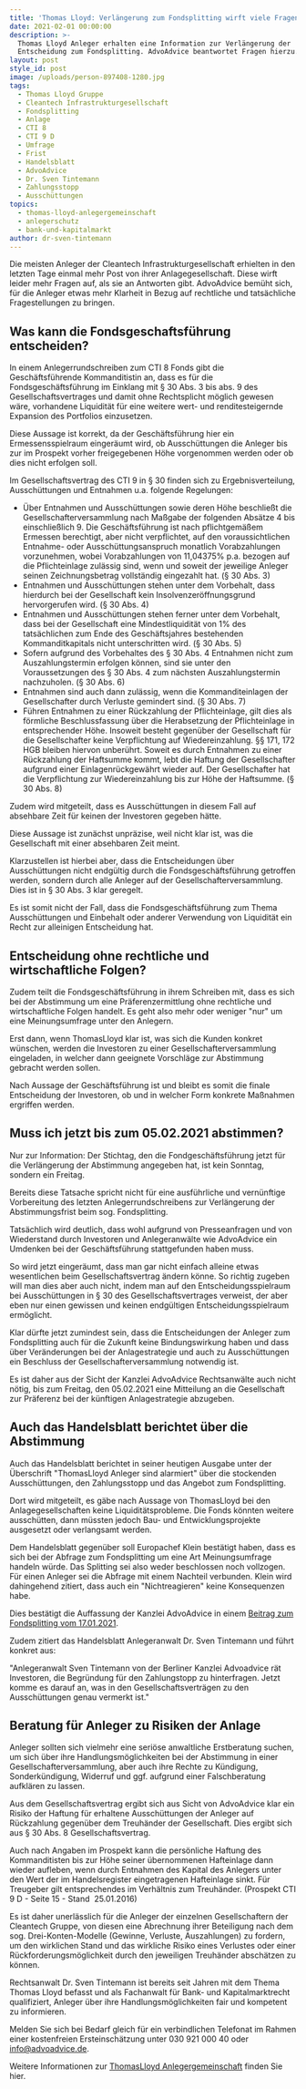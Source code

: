 ```yaml
---
title: 'Thomas Lloyd: Verlängerung zum Fondsplitting wirft viele Fragen auf.'
date: 2021-02-01 00:00:00
description: >-
  Thomas Lloyd Anleger erhalten eine Information zur Verlängerung der
  Entscheidung zum Fondsplitting. AdvoAdvice beantwortet Fragen hierzu.
layout: post
style_id: post
image: /uploads/person-897408-1280.jpg
tags:
  - Thomas Lloyd Gruppe
  - Cleantech Infrastrukturgesellschaft
  - Fondsplitting
  - Anlage
  - CTI 8
  - CTI 9 D
  - Umfrage
  - Frist
  - Handelsblatt
  - AdvoAdvice
  - Dr. Sven Tintemann
  - Zahlungsstopp
  - Ausschüttungen
topics:
  - thomas-lloyd-anlegergemeinschaft
  - anlegerschutz
  - bank-und-kapitalmarkt
author: dr-sven-tintemann
---
```

Die meisten Anleger der Cleantech Infrastrukturgesellschaft erhielten in den letzten Tage einmal mehr Post von ihrer Anlagegesellschaft. Diese wirft leider mehr Fragen auf, als sie an Antworten gibt. AdvoAdvice bemüht sich, für die Anleger etwas mehr Klarheit in Bezug auf rechtliche und tatsächliche Fragestellungen zu bringen.

## Was kann die Fondsgeschaftsführung entscheiden?

In einem Anlegerrundschreiben zum CTI 8 Fonds gibt die Geschäftsführende Kommanditistin an, dass es für die Fondsgeschäftsführung im Einklang mit § 30 Abs. 3 bis abs. 9 des Gesellschaftsvertrages und damit ohne Rechtsplicht möglich gewesen wäre, vorhandene Liquidität für eine weitere wert- und renditesteigernde Expansion des Portfolios einzusetzen.&nbsp;

Diese Aussage ist korrekt, da der Geschäftsführung hier ein Ermessensspielraum eingeräumt wird, ob Ausschüttungen die Anleger bis zur im Prospekt vorher freigegebenen Höhe vorgenommen werden oder ob dies nicht erfolgen soll.&nbsp;

Im Gesellschaftsvertrag des CTI 9 in § 30 finden sich zu Ergebnisverteilung, Ausschüttungen und Entnahmen u.a. folgende Regelungen:

* Über Entnahmen und Ausschüttungen sowie deren Höhe beschließt die Gesellschafterversammlung nach Maßgabe der folgenden Absätze 4 bis einschließlich 9. Die Geschäftsführung ist nach pflichtgemäßem Ermessen berechtigt, aber nicht verpflichtet, auf den voraussichtlichen Entnahme- oder Ausschüttungsanspruch monatlich Vorabzahlungen vorzunehmen, wobei Vorabzahlungen von 11,04375% p.a. bezogen auf die Pflichteinlage zulässig sind, wenn und soweit der jeweilige Anleger seinen Zeichnungsbetrag vollständig eingezahlt hat. (§ 30 Abs. 3)
* Entnahmen und Ausschüttungen stehen unter dem Vorbehalt, dass hierdurch bei der Gesellschaft kein Insolvenzeröffnungsgrund hervorgerufen wird. (§ 30 Abs. 4)
* Entnahmen und Ausschüttungen stehen ferner unter dem Vorbehalt, dass bei der Gesellschaft eine Mindestliquidität von 1% des tatsächlichen zum Ende des Geschäftsjahres bestehenden Kommanditkapitals nicht unterschritten wird. (§ 30 Abs. 5)
* Sofern aufgrund des Vorbehaltes des § 30 Abs. 4 Entnahmen nicht zum Auszahlungstermin erfolgen können, sind sie unter den Voraussetzungen des § 30 Abs. 4 zum nächsten Auszahlungstermin nachzuholen. (§ 30 Abs. 6)
* Entnahmen sind auch dann zulässig, wenn die Kommanditeinlagen der Gesellschafter durch Verluste gemindert sind. (§ 30 Abs. 7)
* Führen Entnahmen zu einer Rückzahlung der Pflichteinlage, gilt dies als förmliche Beschlussfassung über die Herabsetzung der Pflichteinlage in entsprechender Höhe. Insoweit besteht gegenüber der Gesellschaft für die Gesellschafter keine Verpflichtung auf Wiedereinzahlung. §§ 171, 172 HGB bleiben hiervon unberührt. Soweit es durch Entnahmen zu einer Rückzahlung der Haftsumme kommt, lebt die Haftung der Gesellschafter aufgrund einer Einlagenrückgewährt wieder auf. Der Gesellschafter hat die Verpflichtung zur Wiedereinzahlung bis zur Höhe der Haftsumme. (§ 30 Abs. 8)

Zudem wird mitgeteilt, dass es Ausschüttungen in diesem Fall auf absehbare Zeit für keinen der Investoren gegeben hätte.&nbsp;

Diese Aussage ist zunächst unpräzise, weil nicht klar ist, was die Gesellschaft mit einer absehbaren Zeit meint.

Klarzustellen ist hierbei aber, dass die Entscheidungen über Ausschüttungen nicht endgültig durch die Fondsgeschäftsführung getroffen werden, sondern durch alle Anleger auf der Gesellschafterversammlung. Dies ist in § 30 Abs. 3 klar geregelt.

Es ist somit nicht der Fall, dass die Fondsgeschäftsführung zum Thema Ausschüttungen und Einbehalt oder anderer Verwendung von Liquidität ein Recht zur alleinigen Entscheidung hat.&nbsp;

## Entscheidung ohne rechtliche und wirtschaftliche Folgen?

Zudem teilt die Fondsgeschäftsführung in ihrem Schreiben mit, dass es sich bei der Abstimmung um eine Präferenzermittlung ohne rechtliche und wirtschaftliche Folgen handelt. Es geht also mehr oder weniger "nur" um eine Meinungsumfrage unter den Anlegern.&nbsp;

Erst dann, wenn ThomasLloyd klar ist, was sich die Kunden konkret wünschen, werden die Investoren zu einer Gesellschafterversammlung eingeladen, in welcher dann geeignete Vorschläge zur Abstimmung gebracht werden sollen.&nbsp;

Nach Aussage der Geschäftsführung ist und bleibt es somit die finale Entscheidung der Investoren, ob und in welcher Form konkrete Maßnahmen ergriffen werden.&nbsp;

## Muss ich jetzt bis zum 05.02.2021 abstimmen?

Nur zur Information: Der Stichtag, den die Fondgeschäftsführung jetzt für die Verlängerung der Abstimmung angegeben hat, ist kein Sonntag, sondern ein Freitag.&nbsp;

Bereits diese Tatsache spricht nicht für eine ausführliche und vernünftige Vorbereitung des letzten Anlegerrundschreibens zur Verlängerung der Abstimmungsfrist beim sog. Fondsplitting.&nbsp;

Tatsächlich wird deutlich, dass wohl aufgrund von Presseanfragen und von Wiederstand durch Investoren und Anlegeranwälte wie AdvoAdvice ein Umdenken bei der Geschäftsführung stattgefunden haben muss.&nbsp;

So wird jetzt eingeräumt, dass man gar nicht einfach alleine etwas wesentlichen beim Gesellschaftsvertrag ändern könne. So richtig zugeben will man dies aber auch nicht, indem man auf den Entscheidungsspielraum bei Ausschüttungen in § 30 des Gesellschaftsvertrages verweist, der aber eben nur einen gewissen und keinen endgültigen Entscheidungsspielraum ermöglicht.&nbsp;

Klar dürfte jetzt zumindest sein, dass die Entscheidungen der Anleger zum Fondsplitting auch für die Zukunft keine Bindungswirkung haben und dass über Veränderungen bei der Anlagestrategie und auch zu Ausschüttungen ein Beschluss der Gesellschafterversammlung notwendig ist.&nbsp;

Es ist daher aus der Sicht der Kanzlei AdvoAdvice Rechtsanwälte auch nicht nötig, bis zum Freitag, den 05.02.2021 eine Mitteilung an die Gesellschaft zur Präferenz bei der künftigen Anlagestrategie abzugeben.&nbsp;

## Auch das Handelsblatt berichtet über die Abstimmung

Auch das Handelsblatt berichtet in seiner heutigen Ausgabe unter der Überschrift "ThomasLloyd Anleger sind alarmiert" über die stockenden Ausschüttungen, den Zahlungsstopp und das Angebot zum Fondsplitting.&nbsp;

Dort wird mitgeteilt, es gäbe nach Aussage von ThomasLloyd bei den Anlagegesellschaften keine Liquiditätsprobleme. Die Fonds könnten weitere ausschütten, dann müssten jedoch Bau- und Entwicklungsprojekte ausgesetzt oder verlangsamt werden.&nbsp;

Dem Handelsblatt gegenüber soll Europachef Klein bestätigt haben, dass es sich bei der Abfrage zum Fondsplitting um eine Art Meinungsumfrage handeln würde. Das Splitting sei also weder beschlossen noch vollzogen. Für einen Anleger sei die Abfrage mit einem Nachteil verbunden. Klein wird dahingehend zitiert, dass auch ein "Nichtreagieren" keine Konsequenzen habe.&nbsp;

Dies bestätigt die Auffassung der Kanzlei AdvoAdvice in einem&nbsp;[Beitrag zum Fondsplitting vom 17.01.2021](https://www.anwalt.de/rechtstipps/thomas-lloyd-frist-fuer-angebot-auf-fondsplitting-laeuft-bald-aus_184272.html).&nbsp;

Zudem zitiert das Handelsblatt Anlegeranwalt Dr. Sven Tintemann und führt konkret aus:&nbsp;

"Anlegeranwalt Sven Tintemann von der Berliner Kanzlei Advoadvice rät Investoren, die Begründung für den Zahlungstopp zu hinterfragen. Jetzt komme es darauf an, was in den Gesellschaftsverträgen zu den Ausschüttungen genau vermerkt ist."

## Beratung für Anleger zu Risiken der Anlage

Anleger sollten sich vielmehr eine seriöse anwaltliche Erstberatung suchen, um sich über ihre Handlungsmöglichkeiten bei der Abstimmung in einer Gesellschafterversammlung, aber auch ihre Rechte zu Kündigung, Sonderkündigung, Widerruf und ggf. aufgrund einer Falschberatung aufklären zu lassen.&nbsp;

Aus dem Gesellschaftsvertrag ergibt sich aus Sicht von AdvoAdvice klar ein Risiko der Haftung für erhaltene Ausschüttungen der Anleger auf Rückzahlung gegenüber dem Treuhänder der Gesellschaft. Dies ergibt sich aus § 30 Abs. 8 Gesellschaftsvertrag.

Auch nach Angaben im Prospekt kann die persönliche Haftung des Kommanditisten bis zur Höhe seiner übernommenen Hafteinlage dann wieder aufleben, wenn durch Entnahmen des Kapital des Anlegers unter den Wert der im Handelsregister eingetragenen Hafteinlage sinkt. Für Treugeber gilt entsprechendes im Verhältnis zum Treuhänder. (Prospekt CTI 9 D - Seite 15 - Stand &nbsp;25.01.2016)

Es ist daher unerlässlich für die Anleger der einzelnen Gesellschaftern der Cleantech Gruppe, von diesen eine Abrechnung ihrer Beteiligung nach dem sog. Drei-Konten-Modelle (Gewinne, Verluste, Auszahlungen) zu fordern, um den wirklichen Stand und das wirkliche Risiko eines Verlustes oder einer Rückforderungsmöglichkeit durch den jeweiligen Treuhänder abschätzen zu können.&nbsp;

Rechtsanwalt Dr. Sven Tintemann ist bereits seit Jahren mit dem Thema Thomas Lloyd befasst und als Fachanwalt für Bank- und Kapitalmarktrecht qualifiziert, Anleger über ihre Handlungsmöglichkeiten fair und kompetent zu informieren.&nbsp;

Melden Sie sich bei Bedarf gleich für ein verbindlichen Telefonat im Rahmen einer kostenfreien Ersteinschätzung unter 030 921 000 40 oder info@advoadvice.de.

Weitere Informationen zur [ThomasLloyd Anlegergemeinschaft](/themen/thomas-lloyd-anlegergemeinschaft/) finden Sie hier.&nbsp;